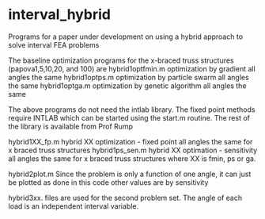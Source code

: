 # interval_hybrid
Programs for a paper under development on using a hybrid approach to solve interval FEA problems

The baseline optimization programs for the x-braced truss structures (papova1,5,10,20, and 100) are
hybrid1optfmin.m   optimization by gradient   all angles the same
hybrid1optps.m   optimization by particle swarm  all angles the same
hybrid1optga.m   optimization by genetic algorithm   all angles the same

The above programs do not need the intlab library.   The fixed point methods require INTLAB which can be started using the start.m routine.   The rest of the library is available from Prof Rump

hybrid1XX_fp.m   hybrid XX optimization  - fixed point all angles the same for x braced truss structures
hybrid1ps_sen.m  hybrid XX optimation  - sensitivity all angles the same for x braced truss structures
where XX is fmin, ps or ga.

hybrid2plot.m   Since the problem is only a function of one angle, it can just be plotted as done in this code  other values are by sensitivity

hybrid3xx. files are used for the second problem set.   The angle of each load is an independent interval variable.  
